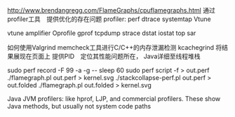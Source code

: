 http://www.brendangregg.com/FlameGraphs/cpuflamegraphs.html
通过profiler工具　提供优化的存在问题
profiler:
perf
dtrace
systemtap
Vtune

vtune amplifier
Oprofile
gprof
tcpdump
strace
dstat iostat top sar

如何使用Valgrind memcheck工具进行C/C++的内存泄漏检测
kcachegrind
将结果展现在页面上
提供PID　定位其性能问题所在，
Java详细至线程堆栈

sudo perf record -F 99 -a -g -- sleep 60
sudo perf script -f > out.perf
./flamegraph.pl out.perf > kernel.svg
./stackcollapse-perf.pl out.perf > out.folded
./flamegraph.pl out.folded > kernel.svg

Java 
JVM profilers: like hprof, LJP, and commercial profilers. These show Java methods, but usually not system code paths
